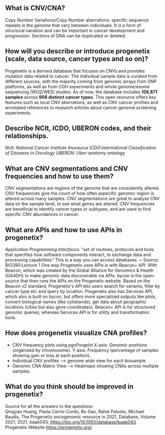 ## What is CNV/CNA? 
Copy Number Variations/Copy Number aberrations: specific sequence repeats in the genome that vary between individuals. It is a form of structural variation and can be important in cancer development and progression. Sections of DNA can be duplicated or deleted. 
## How will you describe or introduce progenetix (scale, data source, cancer types and so on)?
Progenetix is a derived database that focuses on CNVs and provides mutation data related to cancer. The individual sample data is curated from different sources, with the majority coming from genomic arrays from SNP platforms, as well as from CGH experiments and whole genome/exome sequencing (WGS/WES) studies. As of now, the database includes **156,871 samples** across **906 distinct cancer types**. This open resource offers key features such as local CNV aberrations, as 
well as CNV cancer profiles and annotated references to research articles about cancer genome screening experiments.
## Describe NCIt, ICDO, UBERON codes, and their relationships.
*NcIt: National Cancer Institute thesaurus*
*ICDO:International Classification of Diseases in Oncology*
*UBERON: Uber-anatomy ontology*
## What are CNV segmentations and CNV frequencies and how to use them?
CNV segmentations are regions of the genome that are consistently altered.
CNV frequencies give the count of how often aspecific genomic region is altered across many samples.
CNV segmentations are great to analyse CNV data on the sample level, to see what genes are altered.
CNV frequencies are beneficial to identify cancer types or subtypes, and are used to find specific CNV abundances in cancer.
## What are APIs and how to use APIs in progenetix?
*Application Programming Interfaces:*
"set of routines, protocols and tools that specifies how software components interact, to exchange data and processing capabilities" This is a way you can access databases. ~ Source: BIO390:Lecture 1 
One way Progenetix uses APIs is with Beacon+ API. With Beacon, which was created by the Global Alliance for Genomics & Health (GA4GH) to make genomic data discoverable via APIs. bycon is the open-source that then runs the APIs on the Progenetix website. Based on the Beacon v2 standard, Progenetix's API lets users search for variants, filter by cancer type etc and query by location.
Progenetix also has Services API, which also is built on bycon, but offers more specialized outputs like plots, convert biological names (like cytobands), get data about geographic locations (cities but also gene coordinates).
Beacon+ API is for structured genomic queries, whereas Services API is for utility and transformation tools.

## How does progenetix visualize CNA profiles?
- CNV frequency plots using *pgxFreqplot* 
X-axis: Genomic positions (organized by chromosome).
Y-axis: Frequency (percentage of samples showing gain or loss at each position).
- Individual CNV profiles --> genome wide view for each biosample
- Genomic CNA Matrix View --> Heatmaps showing CNAs across multiple samples.
## What do you think should be improved in progenetix?



Source for all the answers to the questions:\
Qingyao Huang, Paula Carrio-Cordo, Bo Gao, Rahel Paloots, Michael Baudis, The Progenetix oncogenomic resource in 2021, Database, Volume 2021, 2021, baab043, <https://doi.org/10.1093/database/baab043> \
Progenetix Website <https://progenetix.org/>


